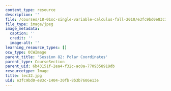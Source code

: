 ```yaml
---
content_type: resource
description: ''
file: /courses/18-01sc-single-variable-calculus-fall-2010/e3fc9bd0e83c140430fb8b3b7606e13e_lec32.jpg
file_type: image/jpeg
image_metadata:
  caption: ''
  credit: ''
  image-alt: ''
learning_resource_types: []
ocw_type: OCWImage
parent_title: 'Session 82: Polar Coordinates'
parent_type: CourseSection
parent_uid: 6b43151f-2ea4-f32c-ac0a-7709358919db
resourcetype: Image
title: lec32.jpg
uid: e3fc9bd0-e83c-1404-30fb-8b3b7606e13e
---
```

